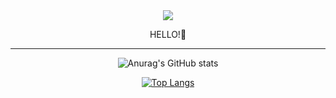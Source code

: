 <div align ="center">

<img src="https://capsule-render.vercel.app/api?type=Waving&color=auto&height=300&section=light&text=SAEM-HYUN&fontSize=30" />

  HELLO!🙋

</div>
<hr>
  
<div align = "center">
  
![Anurag's GitHub stats](https://github-readme-stats.vercel.app/api?username=SaemHyun&show_icons=true&theme=graywhite)

[![Top Langs](https://github-readme-stats.vercel.app/api/top-langs/?username=SaemHyun&layout=compact)](https://github.com/SaemHyun/github-readme-stats)

</div>
